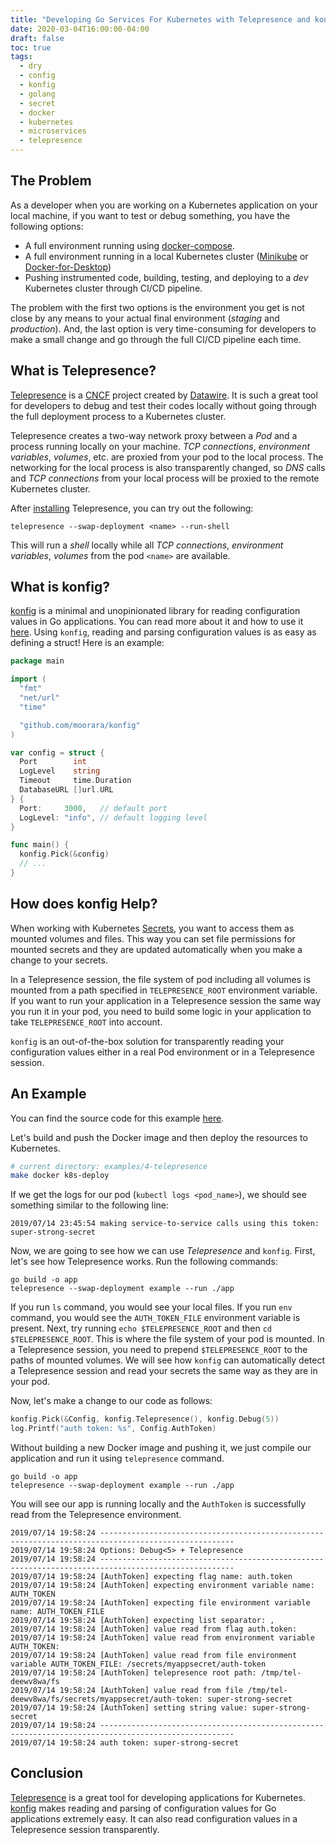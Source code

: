 ```yaml
---
title: "Developing Go Services For Kubernetes with Telepresence and konfig"
date: 2020-03-04T16:00:00-04:00
draft: false
toc: true
tags:
  - dry
  - config
  - konfig
  - golang
  - secret
  - docker
  - kubernetes
  - microservices
  - telepresence
---
```


## The Problem

As a developer when you are working on a Kubernetes application on your local machine,
if you want to test or debug something, you have the following options:

  - A full environment running using [docker-compose](https://docs.docker.com/compose).
  - A full environment running in a local Kubernetes cluster
  ([Minikube](https://kubernetes.io/docs/setup/learning-environment/minikube) or [Docker-for-Desktop](https://www.docker.com/products/docker-desktop))
  - Pushing instrumented code, building, testing, and deploying to a _dev_ Kubernetes cluster through CI/CD pipeline.

The problem with the first two options is the environment you get is not close by any means to your actual final environment (_staging_ and _production_).
And, the last option is very time-consuming for developers to make a small change and go through the full CI/CD pipeline each time.

## What is Telepresence?

[Telepresence](https://www.telepresence.io) is a [CNCF](https://www.cncf.io) project created by [Datawire](https://www.datawire.io).
It is such a great tool for developers to debug and test their codes locally without going through the full deployment process to a Kubernetes cluster.

Telepresence creates a two-way network proxy between a _Pod_ and a process running locally on your machine.
_TCP connections_, _environment variables_, _volumes_, etc. are proxied from your pod to the local process.
The networking for the local process is also transparently changed,
so _DNS_ calls and _TCP connections_ from your local process will be proxied to the remote Kubernetes cluster.

After [installing](https://www.telepresence.io/reference/install) Telepresence, you can try out the following:

```
telepresence --swap-deployment <name> --run-shell
```

This will run a _shell_ locally while all _TCP connections_, _environment variables_, _volumes_ from the pod `<name>` are available.

## What is konfig?

[konfig](https://github.com/moorara/konfig) is a minimal and unopinionated library for reading configuration values in Go applications.
You can read more about it and how to use it [here](https://milad.dev/projects/konfig).
Using `konfig`, reading and parsing configuration values is as easy as defining a struct! Here is an example:

```go
package main

import (
  "fmt"
  "net/url"
  "time"

  "github.com/moorara/konfig"
)

var config = struct {
  Port        int
  LogLevel    string
  Timeout     time.Duration
  DatabaseURL []url.URL
} {
  Port:     3000,   // default port
  LogLevel: "info", // default logging level
}

func main() {
  konfig.Pick(&config)
  // ...
}
```

## How does konfig Help?

When working with Kubernetes [Secrets](https://kubernetes.io/docs/concepts/configuration/secret), you want to access them as mounted volumes and files.
This way you can set file permissions for mounted secrets and they are updated automatically when you make a change to your secrets.

In a Telepresence session, the file system of pod including all volumes is mounted from a path specified in `TELEPRESENCE_ROOT` environment variable.
If you want to run your application in a Telepresence session the same way you run it in your pod,
you need to build some logic in your application to take `TELEPRESENCE_ROOT` into account.

`konfig` is an out-of-the-box solution for transparently reading your configuration values either in a real Pod environment or in a Telepresence session.

## An Example

You can find the source code for this example [here](https://github.com/moorara/konfig/tree/master/examples/4-telepresence).

Let's build and push the Docker image and then deploy the resources to Kubernetes.

```bash
# current directory: examples/4-telepresence
make docker k8s-deploy
```

If we get the logs for our pod (`kubectl logs <pod_name>`), we should see something similar to the following line:

```log
2019/07/14 23:45:54 making service-to-service calls using this token: super-strong-secret
```

Now, we are going to see how we can use _Telepresence_ and `konfig`.
First, let's see how Telepresence works.
Run the following commands:

```
go build -o app
telepresence --swap-deployment example --run ./app
```

If you run `ls` command, you would see your local files.
If you run `env` command, you would see the `AUTH_TOKEN_FILE` environment variable is present.
Next, try running `echo $TELEPRESENCE_ROOT` and then `cd $TELEPRESENCE_ROOT`. This is where the file system of your pod is mounted.
In a Telepresence session, you need to prepend `$TELEPRESENCE_ROOT` to the paths of mounted volumes.
We will see how `konfig` can automatically detect a Telepresence session and read your secrets the same way as they are in your pod.

Now, let's make a change to our code as follows:

```go
konfig.Pick(&Config, konfig.Telepresence(), konfig.Debug(5))
log.Printf("auth token: %s", Config.AuthToken)
```

Without building a new Docker image and pushing it, we just compile our application and run it using `telepresence` command.

```
go build -o app
telepresence --swap-deployment example --run ./app
```

You will see our app is running locally and the `AuthToken` is successfully read from the Telepresence environment.

```log
2019/07/14 19:58:24 ----------------------------------------------------------------------------------------------------
2019/07/14 19:58:24 Options: Debug<5> + Telepresence
2019/07/14 19:58:24 ----------------------------------------------------------------------------------------------------
2019/07/14 19:58:24 [AuthToken] expecting flag name: auth.token
2019/07/14 19:58:24 [AuthToken] expecting environment variable name: AUTH_TOKEN
2019/07/14 19:58:24 [AuthToken] expecting file environment variable name: AUTH_TOKEN_FILE
2019/07/14 19:58:24 [AuthToken] expecting list separator: ,
2019/07/14 19:58:24 [AuthToken] value read from flag auth.token:
2019/07/14 19:58:24 [AuthToken] value read from environment variable AUTH_TOKEN:
2019/07/14 19:58:24 [AuthToken] value read from file environment variable AUTH_TOKEN_FILE: /secrets/myappsecret/auth-token
2019/07/14 19:58:24 [AuthToken] telepresence root path: /tmp/tel-deewv8wa/fs
2019/07/14 19:58:24 [AuthToken] value read from file /tmp/tel-deewv8wa/fs/secrets/myappsecret/auth-token: super-strong-secret
2019/07/14 19:58:24 [AuthToken] setting string value: super-strong-secret
2019/07/14 19:58:24 ----------------------------------------------------------------------------------------------------
2019/07/14 19:58:24 auth token: super-strong-secret
```

## Conclusion

[Telepresence](https://www.telepresence.io) is a great tool for developing applications for Kubernetes.
[konfig](https://github.com/moorara/konfig) makes reading and parsing of configuration values for Go applications extremely easy.
It can also read configuration values in a Telepresence session transparently.
